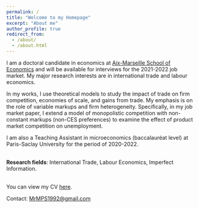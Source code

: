 ```yaml
---
permalink: /
title: "Welcome to my Homepage"
excerpt: "About me"
author_profile: true
redirect_from: 
  - /about/
  - /about.html
---
```


I am a doctoral candidate in economics at [Aix-Marseille School of Economics](https://www.amse-aixmarseille.fr/fr/membres/molchanov) and will be available for interviews for the 2021-2022 job market. My major research interests are in international trade and labour economics. 

In my works, I use theoretical models to study the impact of trade on firm competition, economies of scale, and gains from trade. My emphasis is on the role of variable markups and firm heterogeneity. Specifically, in my job market paper, I extend a model of monopolistic competition with non-constant markups (non-CES preferences) to examine the effect of product market competition on unemployment.

I am also a Teaching Assistant in microeconomics (baccalauréat level) at Paris-Saclay University for the period of 2020-2022.
<br/><br/>

**Research fields**: International Trade, Labour Economics, Imperfect Information.
<br/><br/>

You can view my CV [here](https://www.dropbox.com/s/3xflzf4lvfity0w/CV%20MOLCHANOV.pdf?dl=0).

Contact: MrMPS1992@gmail.com 

